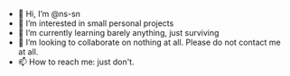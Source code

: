 - 👋 Hi, I’m @ns-sn
- 👀 I’m interested in small personal projects
- 🌱 I’m currently learning barely anything, just surviving
- 💞️ I’m looking to collaborate on nothing at all. Please do not contact me at all.
- 📫 How to reach me: just don't.

<!---
ns-sn/ns-sn is a ✨ special ✨ repository because its `README.md` (this file) appears on your GitHub profile.
You can click the Preview link to take a look at your changes.
--->
